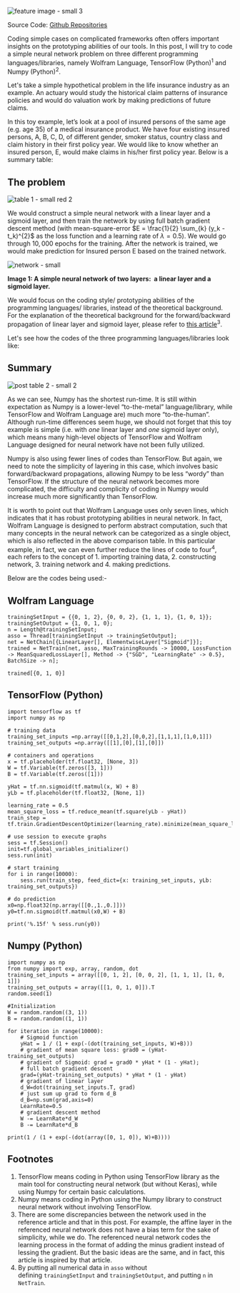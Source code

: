 ![feature image - small 3][1]

Source Code: [Github Repositories][2]

Coding simple cases on complicated frameworks often offers important insights on the prototyping abilities of our tools. In this post, I will try to code a simple neural network problem on three different programming languages/libraries, namely Wolfram Language, TensorFlow (Python)<sup>1</sup> and Numpy (Python)<sup>2</sup>.

Let's take a simple hypothetical problem in the life insurance industry as an example. An actuary would study the historical claim patterns of insurance policies and would do valuation work by making predictions of future claims.

In this toy example, let’s look at a pool of insured persons of the same age (e.g. age 35) of a medical insurance product. We have four existing insured persons, A, B, C, D, of different gender, smoker status, country class and claim history in their first policy year. We would like to know whether an insured person, E, would make claims in his/her first policy year. Below is a summary table:

The problem
-----------------

![table 1 - small red 2][3]

We would construct a simple neural network with a linear layer and a sigmoid layer, and then train the network by using full batch gradient descent method (with mean-square-error $E = \frac{1}{2} \sum_{k} (y_k - t_k)^{2}$ as the loss function and a learning rate of $\lambda = 0.5$). We would go through $10,000$ epochs for the training. After the network is trained, we would make prediction for Insured person E based on the trained network.

![network - small][4]

**Image 1: A simple neural network of two layers:  a linear layer and a sigmoid layer.**

We would focus on the coding style/ prototyping abilities of the programming languages/ libraries, instead of the theoretical background. For the explanation of the theoretical background for the forward/backward propagation of linear layer and sigmoid layer, please refer to [this article][5]<sup>3</sup>.

Let's see how the codes of the three programming languages/libraries look like:

Summary
-----------------

![post table 2 - small 2][6]

As we can see, Numpy has the shortest run-time. It is still within expectation as Numpy is a lower-level “to-the-metal” language/library, while TensorFlow and Wolfram Language are) much more “to-the-human”. Although run-time differences seem huge, we should not forget that this toy example is simple (i.e. with *one* linear layer and *one* sigmoid layer only), which means many high-level objects of TensorFlow and Wolfram Language designed for neural network have not been fully utilized.

Numpy is also using fewer lines of codes than TensorFlow. But again, we need to note the simplicity of layering in this case, which involves basic forward/backward propagations, allowing Numpy to be less “wordy” than TensorFlow. If the structure of the neural network becomes more complicated, the difficulty and complicity of coding in Numpy would increase much more significantly than TensorFlow.

It is worth to point out that Wolfram Language uses only seven lines, which indicates that it has robust prototyping abilities in neural network. In fact, Wolfram Language is designed to perform abstract computation, such that many concepts in the neural network can be categorized as a single object, which is also reflected in the above comparison table. In this particular example, in fact, we can even further reduce the lines of code to four<sup>4</sup>, each refers to the concept of 1. importing training data, 2. constructing network, 3. training network and 4. making predictions.

Below are the codes being used:-

Wolfram Language
-----------------

    trainingSetInput = {{0, 1, 2}, {0, 0, 2}, {1, 1, 1}, {1, 0, 1}};
    trainingSetOutput = {1, 0, 1, 0};
    n = Length@trainingSetInput;
    asso = Thread[trainingSetInput -> trainingSetOutput];
    net = NetChain[{LinearLayer[], ElementwiseLayer["Sigmoid"]}];
    trained = NetTrain[net, asso, MaxTrainingRounds -> 10000, LossFunction -> MeanSquaredLossLayer[], Method -> {"SGD", "LearningRate" -> 0.5}, BatchSize -> n];

    trained[{0, 1, 0}]

TensorFlow (Python)
-----------------

    import tensorflow as tf
    import numpy as np

    # training data
    training_set_inputs =np.array([[0,1,2],[0,0,2],[1,1,1],[1,0,1]])
    training_set_outputs =np.array([[1],[0],[1],[0]])

    # containers and operations
    x = tf.placeholder(tf.float32, [None, 3])
    W = tf.Variable(tf.zeros([3, 1]))
    B = tf.Variable(tf.zeros([1]))

    yHat = tf.nn.sigmoid(tf.matmul(x, W) + B)
    yLb = tf.placeholder(tf.float32, [None, 1])

    learning_rate = 0.5
    mean_square_loss = tf.reduce_mean(tf.square(yLb - yHat))
    train_step = tf.train.GradientDescentOptimizer(learning_rate).minimize(mean_square_loss)

    # use session to execute graphs
    sess = tf.Session()
    init=tf.global_variables_initializer()
    sess.run(init)

    # start training
    for i in range(10000):
        sess.run(train_step, feed_dict={x: training_set_inputs, yLb: training_set_outputs})

    # do prediction
    x0=np.float32(np.array([[0.,1.,0.]]))   
    y0=tf.nn.sigmoid(tf.matmul(x0,W) + B)

    print('%.15f' % sess.run(y0))

Numpy (Python)
-----------------

    import numpy as np
    from numpy import exp, array, random, dot
    training_set_inputs = array([[0, 1, 2], [0, 0, 2], [1, 1, 1], [1, 0, 1]])
    training_set_outputs = array([[1, 0, 1, 0]]).T
    random.seed(1)

    #Initialization
    W = random.random((3, 1))
    B = random.random((1, 1))

    for iteration in range(10000):
        # Sigmoid function
        yHat = 1 / (1 + exp(-(dot(training_set_inputs, W)+B)))
        # gradient of mean square loss: grad0 = (yHat-training_set_outputs)
        # gradient of Sigmoid: grad = grad0 * yHat * (1 - yHat);
        # full batch gradient descent
        grad=(yHat-training_set_outputs) * yHat * (1 - yHat)
        # gradient of linear layer
        d_W=dot(training_set_inputs.T, grad)
        # just sum up grad to form d_B
        d_B=np.sum(grad,axis=0)
        LearnRate=0.5
        # gradient descent method
        W -= LearnRate*d_W
        B -= LearnRate*d_B

    print(1 / (1 + exp(-(dot(array([0, 1, 0]), W)+B))))

Footnotes
-----------------

1. TensorFlow means coding in Python using TensorFlow library as the main tool for constructing neural network (but without Keras), while using Numpy for certain basic calculations.
2. Numpy means coding in Python using the Numpy library to construct neural network without involving TensorFlow.
3. There are some discrepancies between the network used in the reference article and that in this post. For example, the affine layer in the referenced neural network does not have a bias term for the sake of simplicity, while we do. The referenced neural network codes the learning process in the format of adding the minus gradient instead of lessing the gradient. But the basic ideas are the same, and in fact, this article is inspired by that article.
4. By putting all numerical data in `asso` without defining `trainingSetInput` and `trainingSetOutput`, and putting `n` in `NetTrain`.


  [1]: http://community.wolfram.com//c/portal/getImageAttachment?filename=3Logo-small3.png&userId=1353389
  [2]: https://github.com/lanstonchu/SimpleNeuralNetwork-TensorFlow-vs-Numpy-vs-Wolfram
  [3]: http://community.wolfram.com//c/portal/getImageAttachment?filename=table1-smallred2.png&userId=1353389
  [4]: http://community.wolfram.com//c/portal/getImageAttachment?filename=Network-small.png&userId=1353389
  [5]: https://medium.com/technology-invention-and-more/how-to-build-a-simple-neural-network-in-9-lines-of-python-code-cc8f23647ca1
  [6]: http://community.wolfram.com//c/portal/getImageAttachment?filename=posttable2-small2.png&userId=1353389
